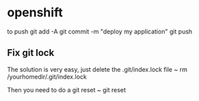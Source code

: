 # openshift

to push
git add -A
git commit -m "deploy my application"
git push

## Fix git lock
The solution is very easy, just delete the .git/index.lock file
~ rm /yourhomedir/.git/index.lock

Then you need to do a git reset
~ git reset